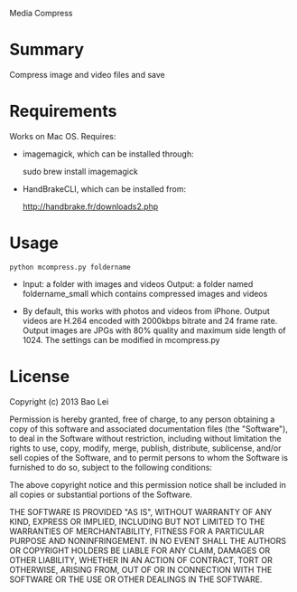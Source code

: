 Media Compress

Summary
=======

Compress image and video files and save 


Requirements
============

Works on Mac OS. Requires:

- imagemagick, which can be installed through:

    sudo brew install imagemagick

- HandBrakeCLI, which can be installed from:

    http://handbrake.fr/downloads2.php

Usage
=====

    python mcompress.py foldername

- Input: a folder with images and videos
Output: a folder named foldername_small which contains compressed images and videos

- By default, this works with photos and videos from iPhone. Output videos are H.264 encoded with 2000kbps bitrate and 24 frame rate. Output images are JPGs with 80% quality and maximum side length of 1024. The settings can be modified in mcompress.py


License
=======

Copyright (c) 2013 Bao Lei

Permission is hereby granted, free of charge, to any person obtaining a copy of this software and associated documentation files (the "Software"), to deal in the Software without restriction, including without limitation the rights to use, copy, modify, merge, publish, distribute, sublicense, and/or sell copies of the Software, and to permit persons to whom the Software is furnished to do so, subject to the following conditions:

The above copyright notice and this permission notice shall be included in all copies or substantial portions of the Software.

THE SOFTWARE IS PROVIDED "AS IS", WITHOUT WARRANTY OF ANY KIND, EXPRESS OR IMPLIED, INCLUDING BUT NOT LIMITED TO THE WARRANTIES OF MERCHANTABILITY, FITNESS FOR A PARTICULAR PURPOSE AND NONINFRINGEMENT. IN NO EVENT SHALL THE AUTHORS OR COPYRIGHT HOLDERS BE LIABLE FOR ANY CLAIM, DAMAGES OR OTHER LIABILITY, WHETHER IN AN ACTION OF CONTRACT, TORT OR OTHERWISE, ARISING FROM, OUT OF OR IN CONNECTION WITH THE SOFTWARE OR THE USE OR OTHER DEALINGS IN THE SOFTWARE.


